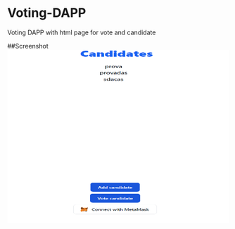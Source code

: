 # Voting-DAPP
Voting DAPP with html page for vote and candidate

##Screenshot
<a href="url"><img src="https://github.com/tommaso-caputi/voting-DAPP/blob/main/screen/standard.PNG" height="395" width="600" ></a>
